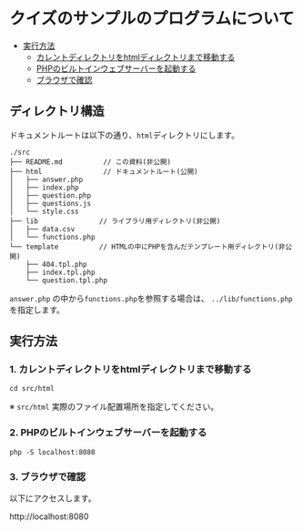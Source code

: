 # クイズのサンプルのプログラムについて

<!-- TOC -->

- [実行方法](#%E5%AE%9F%E8%A1%8C%E6%96%B9%E6%B3%95)
    - [カレントディレクトリをhtmlディレクトリまで移動する](#%E3%82%AB%E3%83%AC%E3%83%B3%E3%83%88%E3%83%87%E3%82%A3%E3%83%AC%E3%82%AF%E3%83%88%E3%83%AA%E3%82%92html%E3%83%87%E3%82%A3%E3%83%AC%E3%82%AF%E3%83%88%E3%83%AA%E3%81%BE%E3%81%A7%E7%A7%BB%E5%8B%95%E3%81%99%E3%82%8B)
    - [PHPのビルトインウェブサーバーを起動する](#php%E3%81%AE%E3%83%93%E3%83%AB%E3%83%88%E3%82%A4%E3%83%B3%E3%82%A6%E3%82%A7%E3%83%96%E3%82%B5%E3%83%BC%E3%83%90%E3%83%BC%E3%82%92%E8%B5%B7%E5%8B%95%E3%81%99%E3%82%8B)
    - [ブラウザで確認](#%E3%83%96%E3%83%A9%E3%82%A6%E3%82%B6%E3%81%A7%E7%A2%BA%E8%AA%8D)

<!-- /TOC -->

## ディレクトリ構造
ドキュメントルートは以下の通り、`html`ディレクトリにします。
```
./src
├── README.md          // この資料(非公開)
├── html               // ドキュメントルート(公開)
│   ├── answer.php
│   ├── index.php
│   ├── question.php
│   ├── questions.js
│   └── style.css
├── lib               // ライブラリ用ディレクトリ(非公開)
│   ├── data.csv
│   └── functions.php
└── template          // HTMLの中にPHPを含んだテンプレート用ディレクトリ(非公開)
    ├── 404.tpl.php
    ├── index.tpl.php
    └── question.tpl.php
```
`answer.php` の中から`functions.php`を参照する場合は、  `../lib/functions.php`を指定します。


## 実行方法

### 1. カレントディレクトリをhtmlディレクトリまで移動する
```
cd src/html
```
※ `src/html` 実際のファイル配置場所を指定してください。


### 2. PHPのビルトインウェブサーバーを起動する
```
php -S localhost:8080
```

### 3. ブラウザで確認
以下にアクセスします。

http://localhost:8080

